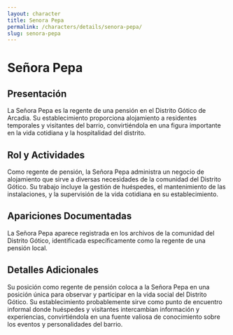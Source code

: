 ```yaml
---
layout: character
title: Senora Pepa
permalink: /characters/details/senora-pepa/
slug: senora-pepa
---
```


# Señora Pepa

## Presentación
La Señora Pepa es la regente de una pensión en el Distrito Gótico de Arcadia. Su establecimiento proporciona alojamiento a residentes temporales y visitantes del barrio, convirtiéndola en una figura importante en la vida cotidiana y la hospitalidad del distrito.

## Rol y Actividades
Como regente de pensión, la Señora Pepa administra un negocio de alojamiento que sirve a diversas necesidades de la comunidad del Distrito Gótico. Su trabajo incluye la gestión de huéspedes, el mantenimiento de las instalaciones, y la supervisión de la vida cotidiana en su establecimiento.

## Apariciones Documentadas
La Señora Pepa aparece registrada en los archivos de la comunidad del Distrito Gótico, identificada específicamente como la regente de una pensión local.

## Detalles Adicionales
Su posición como regente de pensión coloca a la Señora Pepa en una posición única para observar y participar en la vida social del Distrito Gótico. Su establecimiento probablemente sirve como punto de encuentro informal donde huéspedes y visitantes intercambian información y experiencias, convirtiéndola en una fuente valiosa de conocimiento sobre los eventos y personalidades del barrio.